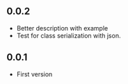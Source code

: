 ## 0.0.2
* Better description with example
* Test for class serialization with json.

## 0.0.1

* First version
